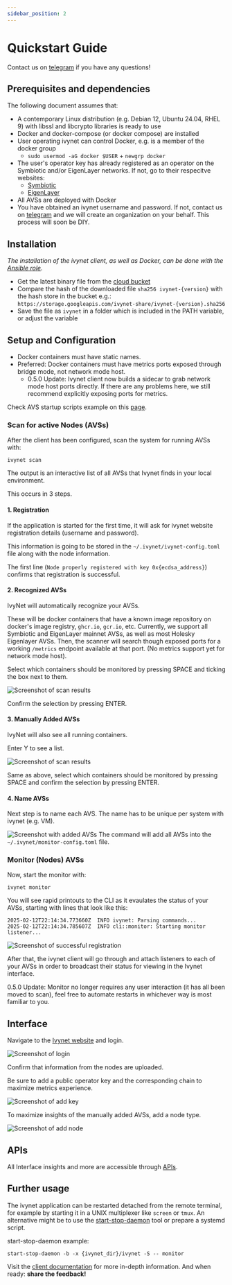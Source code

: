 ```yaml
---
sidebar_position: 2
---
```


# Quickstart Guide

Contact us on [telegram](https://t.me/ivynetdotdev) if you have any questions!

## Prerequisites and dependencies

The following document assumes that:

- A contemporary Linux distribution (e.g. Debian 12, Ubuntu 24.04, RHEL 9) with libssl and libcrypto libraries is ready to use
- Docker and docker-compose (or docker compose) are installed
- User operating ivynet can control Docker, e.g. is a member of the docker group
  - `sudo usermod -aG docker $USER` + `newgrp docker`
- The user's operator key has already registered as an operator on the Symbiotic and/or EigenLayer networks.
If not, go to their respecitve websites:
  - [Symbiotic](https://docs.symbiotic.fi/handbooks/operators-handbook/#actions-in-symbiotic-core)
  - [EigenLayer](https://docs.eigenlayer.xyz/eigenlayer/operator-guides/operator-installation)
- All AVSs are deployed with Docker
- You have obtained an ivynet username and password.
If not, contact us on [telegram](https://t.me/ivynetdotdev) and we will create an organization on your behalf.
This process will soon be DIY.

## Installation

*The installation of the ivynet client, as well as Docker, can be done with the [Ansible role](https://github.com/ivy-net/ivynet-client-ansible).*

* Get the latest binary file from the [cloud bucket](https://storage.googleapis.com/ivynet-share/index.html)
* Compare the hash of the downloaded file `sha256 ivynet-{version}` with the hash store in the bucket e.g.: `https://storage.googleapis.com/ivynet-share/ivynet-{version}.sha256`
* Save the file as `ivynet` in a folder which is included in the PATH variable, or adjust the variable

<!-- WAWRZEK //TODO: UPDATE ANSIBLE ROLE WITH AUTO MONITOR RESTART -->

## Setup and Configuration

- Docker containers must have static names.
- Preferred: Docker containers must have metrics ports exposed through bridge mode, not network mode host. 
  - 0.5.0 Update: Ivynet client now builds a sidecar to grab network mode host ports directly. If there are any problems here, we still recommend explicitly exposing ports for metrics.

Check AVS startup scripts example on this [page](./AVSstartup.md).

### Scan for active Nodes (AVSs)

After the client has been configured, scan the system for running AVSs with:
```
ivynet scan
```

The output is an interactive list of all AVSs that Ivynet finds in your local environment.

This occurs in 3 steps.

#### 1. Registration

If the application is started for the first time, it will ask for ivynet website registration details (username and password).

This information is going to be stored in the `~/.ivynet/ivynet-config.toml` file along with the node information.

The first line (`Node properly registered with key 0x{ecdsa_address}`) confirms that registration is successful.

#### 2. Recognized AVSs

IvyNet will automatically recognize your AVSs.

These will be docker containers that have a known image repository on docker's image registry, `ghcr.io`, `gcr.io`, etc.
Currently, we support all Symbiotic and EigenLayer mainnet AVSs, as well as most Holesky Eigenlayer AVSs.
Then, the scanner will search though exposed ports for a working `/metrics` endpoint available at that port.
(No metrics support yet for network mode host).

Select which containers should be monitored by pressing SPACE and ticking the box next to them.

![Screenshot of scan results](./imgs/screens/scan.png)

Confirm the selection by pressing ENTER.

#### 3. Manually Added AVSs

IvyNet will also see all running containers.

Enter Y to see a list.

![Screenshot of scan results](./imgs/screens/name.png)

Same as above, select which containers should be monitored by pressing SPACE and confirm the selection by pressing ENTER.

#### 4. Name AVSs

Next step is to name each AVS.
The name has to be unique per system with ivynet (e.g. VM).

![Screenshot with added AVSs](./imgs/screens/name3.png)
The command will add all AVSs into the `~/.ivynet/monitor-config.toml` file.

### Monitor (Nodes) AVSs

Now, start the monitor with:

```
ivynet monitor
```

You will see rapid printouts to the CLI as it evaulates the status of your AVSs, starting with lines that look like this:

```
2025-02-12T22:14:34.773660Z  INFO ivynet: Parsing commands...
2025-02-12T22:14:34.785607Z  INFO cli::monitor: Starting monitor listener...
```

![Screenshot of successful registration](./imgs/screens/monitor2.png)

After that, the ivynet client will go through and attach listeners to each of your AVSs in order to broadcast their status for viewing in the Ivynet interface.

0.5.0 Update: Monitor no longer requires any user interaction (it has all been moved to scan), feel free to automate restarts in whichever way is most familiar to you.

## Interface

Navigate to the [Ivynet website](https://metrics.ivynet.dev/login) and login.

![Screenshot of login](./imgs/screens/login3.svg)

Confirm that information from the nodes are uploaded.

Be sure to add a public operator key and the corresponding chain to maximize metrics experience.

![Screenshot of add key](./imgs/screens/key.svg)

To maximize insights of the manually added AVSs, add a node type.

![Screenshot of add node](./imgs/screens/addtype2.png)


## APIs

All Interface insights and more are accessible through [APIs](https://docs.ivynet.dev/docs/client/api_spec).

## Further usage

The ivynet application can be restarted detached from the remote terminal, for example by starting it in a UNIX multiplexer like `screen` or `tmux`.
An alternative might be to use the [start-stop-daemon](https://github.com/daleobrien/start-stop-daemon) tool or prepare a systemd script.

start-stop-daemon example:
```
start-stop-daemon -b -x {ivynet_dir}/ivynet -S -- monitor
```

Visit the [client documentation](./clientDocs.md) for more in-depth information.
And when ready: **share the feedback!**
